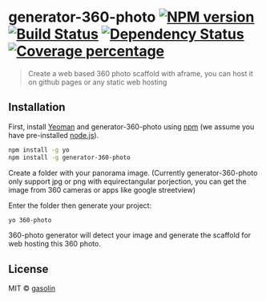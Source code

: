 # generator-360-photo [![NPM version][npm-image]][npm-url] [![Build Status][travis-image]][travis-url] [![Dependency Status][daviddm-image]][daviddm-url] [![Coverage percentage][coveralls-image]][coveralls-url]
> Create a web based 360 photo scaffold with aframe, you can host it on github pages or any static web hosting


## Installation

First, install [Yeoman](http://yeoman.io) and generator-360-photo using [npm](https://www.npmjs.com/) (we assume you have pre-installed [node.js](https://nodejs.org/)).

```bash
npm install -g yo
npm install -g generator-360-photo
```

Create a folder with your panorama image. (Currently generator-360-photo only support jpg or png with equirectangular porjection, you can get the image from 360 cameras or apps like google streetview)

Enter the folder then generate your project:

```bash
yo 360-photo
```

360-photo generator will detect your image and generate the scaffold for web hosting this 360 photo.

## License

MIT © [gasolin](www.gasolin.idv.tw)


[npm-image]: https://badge.fury.io/js/generator-360-photo.svg
[npm-url]: https://npmjs.org/package/generator-360-photo
[travis-image]: https://travis-ci.org/gasolin/generator-360-photo.svg?branch=master
[travis-url]: https://travis-ci.org/gasolin/generator-360-photo
[daviddm-image]: https://david-dm.org/gasolin/generator-360-photo.svg?theme=shields.io
[daviddm-url]: https://david-dm.org/gasolin/generator-360-photo
[coveralls-image]: https://coveralls.io/repos/gasolin/generator-360-photo/badge.svg
[coveralls-url]: https://coveralls.io/r/gasolin/generator-360-photo
